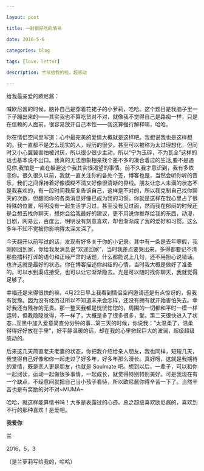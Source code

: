 ```yaml
---

layout: post

title: 一封很好吃的情书

date: 2016-5-6

categories: blog 
 
tags: [love，letter]

description: 兰写给我的啦，超感动

---
```


给我最亲爱的欧尼酱：

喊欧尼酱的时候，脑补自己是穿着花裙子的小萝莉，哈哈。这个题目是我脑子里一下子蹦出来的——其实我也不算吃货对不对，就像我不觉得自己是路痴一样，只是在信赖的人面前，很容易放开自己本性——我这算强行解释嘛，哈哈。 

你在情侣空间里写道：心中最完美的爱情大概就是这样吧。我想说我也是这样想的。我一直都不是怎么现实的人，经历的很少。甚至可以被称为太过理想化，但同时又小心翼翼害怕被讨厌，所以很少很少主动，所以“宁为玉碎，不为瓦全”这样的话也基本说不出口。我真的无法想象相亲找个差不多的凑合着过的生活,要不是遇见你,我怕是一直在躲避这个我其实很渴望的事情。前不久我才意识到，我有多依恋你。很久很久以前，我就一直关注你的各处个签，博客也是，当然会听你听的音乐，我们之间保持着好像模糊不清又好像很清晰的界线。朋友让恋人未满的状态不是我喜欢的，有一段时间我反复告诉自己，这样是不对的，所以我克制自己找你聊天的次数，但翻阅你的各类消息好像已成为我的习惯。你就是这样在我心里占了很特殊的位置，明明没有一起生活学习过，甚至没有见过面，然而我在郁闷的时候还是会想去找你聊天，想你会给我最好的建议，更不用说你推荐给我的东西，动漫，日剧，网易云，百度云，明明没有刻意喜欢，却也渐渐成了我的爱好和习惯。这么多年不知不觉被你影响得太深太深了。

今天翻开以前写过的话，发现有好多关于你的小记录。其中有一条是去年寒假，我刚刚回到家，你给我发消息说“欢迎回家”，当时我差点要哭出来。多得都要记不清那些插科打诨的语句和正经严肃的话题，什么都能说上几句，还不用担心说错话。也许这就是最好的状态。你在博客描述你纠结的心情，当时我大概是做好了准备的。可以水到渠成接受，也可以让它渐渐隐去。光是可以随时找你聊天，我就觉得足够了。
 
幸福还是来得很快的嘛，4月22日早上我看到情侣空间邀请还是有点惊讶的，但我有犹豫。因为没有经历过所以不知道未来会怎样，还没有拥有就开始害怕失去。幸好我还有残存的无畏。那一整天我都是恍恍惚惚的，周围的一切都和平时一模一样运转，但我隐隐觉得，不一样了，大概是多了很多很多，爱。第二天很快进入了状态...互黑中加入爱意简直分分钟的事...第三天的时候，你说我：“太温柔了，温柔得得好好放在手里”，好平静温暖的话，却在我的心里掀起巨大的波澜，超级超级感动的。

后来这几天简直老夫老妻的状态，你把我介绍给亲人朋友，我也同样，短短几天，我觉得自己好像和你一起走过了好多年，好多年那么漫长。真好呀，这就是我期待的爱情，既是恋人更是朋友，也就是 Soulmate 吧。想到以后，一辈子，可以和你一起阅读，运动一起做很多事情，一起成长，就觉得特别特别美好。可是我现在有一个缺点，不经意间就把自己当小孩子看待，所以欧尼酱你得辛苦一下了。当然辛苦也是有奖励的对不对~MUMA~

哈哈，就这样能算情书吗！大多是表露过的心迹。总之超级喜欢欧尼酱的，喜欢到不行的那种喜欢！是爱吧。

**我爱你**

兰

2016，5，3

（是兰萝莉写给我的，哈哈）
